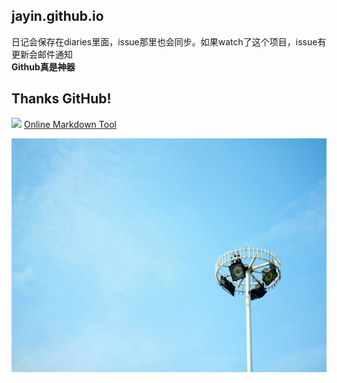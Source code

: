 jayin.github.io
---
日记会保存在diaries里面，issue那里也会同步。如果watch了这个项目，issue有更新会邮件通知  
**Github真是神器**  
  
  

Thanks GitHub!
---
![](http://ww1.sinaimg.cn/mw690/6ee3e8b3tw1e9pr98m0rlj201c01cgld.jpg)
[Online Markdown Tool](http://www.zybuluo.com/mdeditor)  

![this's my sky in WYU](/img/2014040601.jpg)



